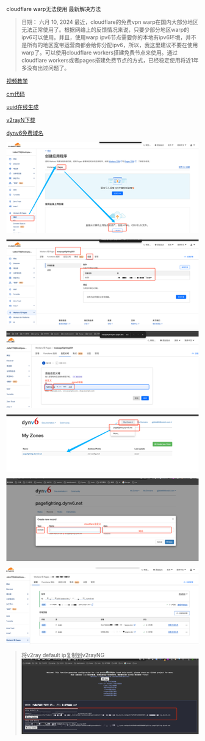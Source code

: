 cloudflare warp无法使用 最新解决方法
> 日期： 六月 10, 2024
> 最近，cloudflare的免费vpn warp在国内大部分地区无法正常使用了。根据网络上的反馈情况来说，只要少部分地区warp的ipv6可以使用。并且，使用warp 
> ipv6节点需要你的本地有ipv6环境，并不是所有的地区宽带运营商都会给你分配ipv6，所以，我这里建议不要在使用warp了。可以使用cloudflare workers搭建免费节点来使用。通过cloudflare workers或者pages搭建免费节点的方式，已经稳定使用将近1年多没有出过问题了。

[视频教学](https://youtu.be/cqQioz_Kdag)

[cm代码](https://github.com/cmliu/edgetunnel)
[](docs/vvv/v2rayNG/cloudflare_pages/worker.zip)

[uuid在线生成](https://1024tools.com/uuid)

[v2rayN下载](https://github.com/2dust/v2rayN/releases/tag/6.45)

[dynv6免费域名](https://dynv6.com/)


![img.png](../../../media/pictures/vvv/v2rayNG/img1.png)

![img.png](../../../media/pictures/vvv/v2rayNG/img2.png)

![img.png](../../../media/pictures/vvv/v2rayNG/img3.png)

![img.png](../../../media/pictures/vvv/v2rayNG/img4.png)

![img.png](../../../media/pictures/vvv/v2rayNG/img5.png)

![img.png](../../../media/pictures/vvv/v2rayNG/img6.png)
> 将v2ray default ip复制到v2rayNG
![img.png](../../../media/pictures/vvv/v2rayNG/img7.png)